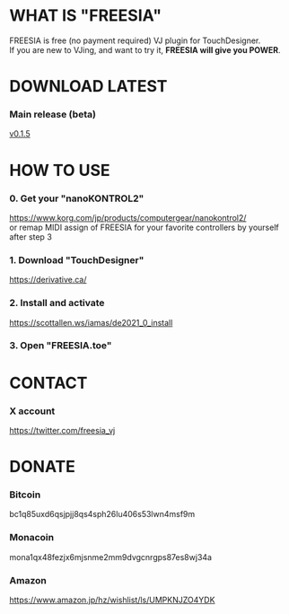 # WHAT IS "FREESIA"
FREESIA is free (no payment required) VJ plugin for TouchDesigner.  
If you are new to VJing, and want to try it, **FREESIA will give you POWER**.  

# DOWNLOAD LATEST
### Main release (beta)
[v0.1.5](https://github.com/sunpower92/freesia/tree/d88aef07811996804e3a73419e638ad7f93adb8a/v0.1.5)

# HOW TO USE
### 0. Get your "nanoKONTROL2"
   https://www.korg.com/jp/products/computergear/nanokontrol2/  
   or remap MIDI assign of FREESIA for your favorite controllers by yourself after step 3
### 1. Download "TouchDesigner"
   https://derivative.ca/
### 2. Install and activate
   https://scottallen.ws/iamas/de2021_0_install
### 3. Open "FREESIA.toe"

# CONTACT
### X account
https://twitter.com/freesia_vj  

# DONATE
### Bitcoin
bc1q85uxd6qsjpjj8qs4sph26lu406s53lwn4msf9m  
### Monacoin
mona1qx48fezjx6mjsnme2mm9dvgcnrgps87es8wj34a  
### Amazon
https://www.amazon.jp/hz/wishlist/ls/UMPKNJZO4YDK
